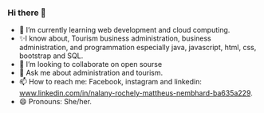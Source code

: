 ### Hi there 👋

- 🌱 I’m currently learning web development and cloud computing.
- ✨I know about, Tourism business administration, business administration, and programmation especially java, javascript, html, css, bootstrap and SQL.
- 👯 I’m looking to collaborate on open sourse
- 💬 Ask me about administration and tourism.
- 📫 How to reach me: Facebook, instagram and linkedin: www.linkedin.com/in/nalany-rochely-mattheus-nembhard-ba635a229.
- 😄 Pronouns: She/her.
